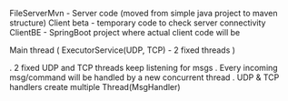 FileServerMvn - Server code (moved from simple java project to maven structure)
Client beta - temporary code to check server connectivity
ClientBE - SpringBoot project where actual client code will be

Main thread (
	ExecutorService(UDP, TCP) - 2 fixed threads
)

. 2 fixed UDP and TCP threads keep listening for msgs 
. Every incoming msg/command will be handled by a new concurrent thread
. UDP & TCP handlers create multiple Thread(MsgHandler)
